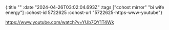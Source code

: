 {:title ""
 :date "2024-04-26T03:02:04.693Z"
 :tags ["cohost mirror" "bi wife energy"]
 :cohost-id 5722625
 :cohost-url "5722625-https-www-youtube"}

https://www.youtube.com/watch?v=YUb7QY1T4Wk